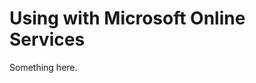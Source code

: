 [title]: # (Using with Microsoft Online Services)
[tags]: # (XXX)
[priority]: # (6495)
# Using with Microsoft Online Services
Something here.
